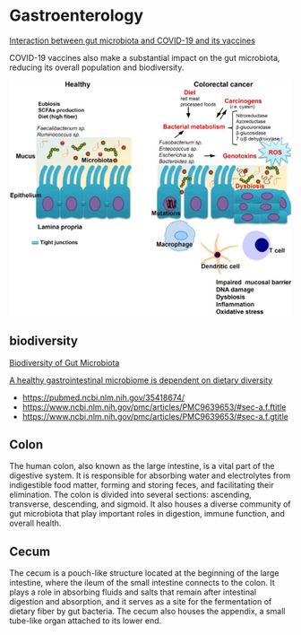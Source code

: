 # Gastroenterology

[Interaction between gut microbiota and COVID-19 and its vaccines](https://pmc.ncbi.nlm.nih.gov/articles/PMC9639653/#sec-a.f.ftitle)

COVID-19 vaccines also make a substantial impact on the gut microbiota, reducing its overall population and biodiversity.

![colorectal](static/colorectal%20cancer.png)

## biodiversity

[Biodiversity of Gut Microbiota](https://pmc.ncbi.nlm.nih.gov/articles/PMC8133857/)

[A healthy gastrointestinal microbiome is dependent on dietary diversity](https://pmc.ncbi.nlm.nih.gov/articles/PMC4837298/)

- <https://pubmed.ncbi.nlm.nih.gov/35418674/>
- <https://www.ncbi.nlm.nih.gov/pmc/articles/PMC9639653/#sec-a.f.ftitle>
- <https://www.ncbi.nlm.nih.gov/pmc/articles/PMC9639653/#sec-a.f.gtitle>

## Colon

The human colon, also known as the large intestine, is a vital part of the digestive system. It is responsible for absorbing water and electrolytes from indigestible food matter, forming and storing feces, and facilitating their elimination. The colon is divided into several sections: ascending, transverse, descending, and sigmoid. It also houses a diverse community of gut microbiota that play important roles in digestion, immune function, and overall health.

## Cecum

The cecum is a pouch-like structure located at the beginning of the large intestine, where the ileum of the small intestine connects to the colon. It plays a role in absorbing fluids and salts that remain after intestinal digestion and absorption, and it serves as a site for the fermentation of dietary fiber by gut bacteria. The cecum also houses the appendix, a small tube-like organ attached to its lower end.
